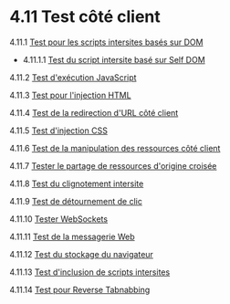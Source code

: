 # 4.11 Test côté client

4.11.1 [Test pour les scripts intersites basés sur DOM](01-Testing_for_DOM-based_Cross_Site_Scripting.md)

- 4.11.1.1 [Test du script intersite basé sur Self DOM](01.1-Testing_for_Self_DOM_Based_Cross_Site_Scripting.md)

4.11.2 [Test d'exécution JavaScript](02-Testing_for_JavaScript_Execution.md)

4.11.3 [Test pour l'injection HTML](03-Testing_for_HTML_Injection.md)

4.11.4 [Test de la redirection d'URL côté client](04-Testing_for_Client-side_URL_Redirect.md)

4.11.5 [Test d'injection CSS](05-Testing_for_CSS_Injection.md)

4.11.6 [Test de la manipulation des ressources côté client](06-Testing_for_Client-side_Resource_Manipulation.md)

4.11.7 [Tester le partage de ressources d'origine croisée](07-Testing_Cross_Origin_Resource_Sharing.md)

4.11.8 [Test du clignotement intersite](08-Testing_for_Cross_Site_Flashing.md)

4.11.9 [Test de détournement de clic](09-Testing_for_Clickjacking.md)

4.11.10 [Tester WebSockets](10-Testing_WebSockets.md)

4.11.11 [Test de la messagerie Web](11-Testing_Web_Messaging.md)

4.11.12 [Test du stockage du navigateur](12-Testing_Browser_Storage.md)

4.11.13 [Test d'inclusion de scripts intersites](13-Testing_for_Cross_Site_Script_Inclusion.md)

4.11.14 [Test pour Reverse Tabnabbing](14-Testing_for_Reverse_Tabnabbing.md)
